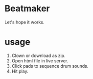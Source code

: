 # Beatmaker

Let's hope it works.

# usage

1. Clown or download as zip.
2. Open html file in live server.
3. Click pads to sequence drum sounds.
4. Hit play.
